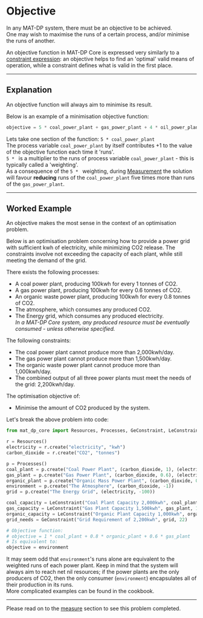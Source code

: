 # **Objective**

In any MAT-DP system, there must be an objective to be achieved.  
One may wish to maximise the runs of a certain process, and/or minimise the runs of another.

An objective function in MAT-DP Core is expressed very similarly to a [constraint expression](advancedconstraints.md): an objective helps to find an 'optimal' valid means of operation, while a constraint defines what is valid in the first place.

---

## **Explanation**

An objective function will always aim to minimise its result.  

Below is an example of a minimisation objective function:

```py
objective = 5 * coal_power_plant + gas_power_plant + 4 * oil_power_plant
```

Lets take one section of the function: `5 * coal_power_plant`  
The process variable `coal_power_plant` by itself contributes +1 to the value of the objective function each time it 'runs'.  
`5 * ` is a multiplier to the runs of process variable `coal_power_plant` - this is typically called a 'weighting'.  
As a consequence of the `5 * ` weighting, during [Measurement](measure.md) the solution will favour **reducing** runs of the `coal_power_plant` five times more than runs of the `gas_power_plant`.

---

## **Worked Example**

An objective makes the most sense in the context of an optimisation problem.

Below is an optimisation problem concerning how to provide a power grid with sufficient kwh of electricity, while minimizing CO2 release. The constraints involve not exceeding the capacity of each plant, while still meeting the demand of the grid.

There exists the following processes:

* A coal power plant, producing 100kwh for every 1 tonnes of CO2.
* A gas power plant, producing 100kwh for every 0.6 tonnes of CO2.
* An organic waste power plant, producing 100kwh for every 0.8 tonnes of CO2.
* The atmosphere, which consumes any produced CO2.
* The Energy grid, which consumes any produced electricity.  
  *In a MAT-DP Core system, any produced resource must be eventually consumed - unless otherwise specified.*

The following constraints:

* The coal power plant cannot produce more than 2,000kwh/day.
* The gas power plant cannot produce more than 1,500kwh/day.
* The organic waste power plant cannot produce more than 1,000kwh/day.
* The combined output of all three power plants must meet the needs of the grid: 2,200kwh/day.

The optimisation objective of:

* Minimise the amount of CO2 produced by the system.

Let's break the above problem into code:

```py
from mat_dp_core import Resources, Processes, GeConstraint, LeConstraint, Measure

r = Resources()
electricity = r.create("electricity", "kwh")
carbon_dioxide = r.create("CO2", "tonnes")

p = Processes()
coal_plant = p.create("Coal Power Plant", (carbon_dioxide, 1), (electricity, 100))
gas_plant = p.create("Gas Power Plant", (carbon_dioxide, 0.6), (electricity, 100))
organic_plant = p.create("Organic Mass Power Plant", (carbon_dioxide, 0.8), (electricity, 100))
environment = p.create("The Atmosphere", (carbon_dioxide, -1))
grid = p.create("The Energy Grid", (electricity, -100))

coal_capacity = LeConstraint("Coal Plant Capacity 2,000kwh", coal_plant, 20)
gas_capacity = LeConstraint("Gas Plant Capacity 1,500kwh", gas_plant, 15)
organic_capacity = LeConstraint("Organic Plant Capacity 1,000kwh", organic_plant, 10)
grid_needs = GeConstraint("Grid Requirement of 2,200kwh", grid, 22)

# Objective function:
# objective = 1 * coal_plant + 0.8 * organic_plant + 0.6 * gas_plant
# Is equivalent to:
objective = environment
```

It may seem odd that `environment`'s runs alone are equivalent to the weighted runs of each power plant.  Keep in mind that the system will always aim to reach net nil resources; if the power plants are the only producers of CO2, then the only consumer (`environment`) encapsulates all of their production in its runs.  
More complicated examples can be found in the cookbook.

---

Please read on to the [measure](measure.md) section to see this problem completed.
